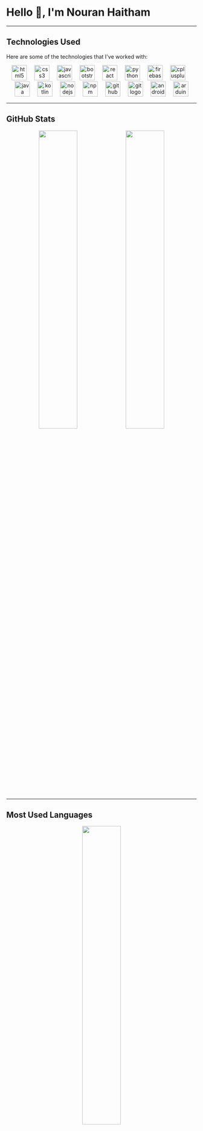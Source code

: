 # Hello 👋, I'm Nouran Haitham

---

## Technologies Used

Here are some of the technologies that I've worked with:

<div align="center">
  <img src="https://cdn.jsdelivr.net/gh/devicons/devicon/icons/html5/html5-original.svg" height="40" alt="html5 logo"  />
  <img width="12" />
  <img src="https://cdn.jsdelivr.net/gh/devicons/devicon/icons/css3/css3-original.svg" height="40" alt="css3 logo"  />
  <img width="12" />
  <img src="https://cdn.jsdelivr.net/gh/devicons/devicon/icons/javascript/javascript-original.svg" height="40" alt="javascript logo"  />
  <img width="12" />
  <img src="https://cdn.jsdelivr.net/gh/devicons/devicon/icons/bootstrap/bootstrap-original.svg" height="40" alt="bootstrap logo"  />
  <img width="12" />
  <img src="https://cdn.jsdelivr.net/gh/devicons/devicon/icons/react/react-original.svg" height="40" alt="react logo"  />
  <img width="12" />
  <img src="https://cdn.jsdelivr.net/gh/devicons/devicon/icons/python/python-original.svg" height="40" alt="python logo"  />
  <img width="12" />
  <img src="https://cdn.jsdelivr.net/gh/devicons/devicon/icons/firebase/firebase-plain.svg" height="40" alt="firebase logo"  />
  <img width="12" />
  <img src="https://cdn.jsdelivr.net/gh/devicons/devicon/icons/cplusplus/cplusplus-original.svg" height="40" alt="cplusplus logo"  />
  <img width="12" />
  <img src="https://cdn.jsdelivr.net/gh/devicons/devicon/icons/java/java-original.svg" height="40" alt="java logo"  />
  <img width="12" />
  <img src="https://cdn.jsdelivr.net/gh/devicons/devicon/icons/kotlin/kotlin-original.svg" height="40" alt="kotlin logo"  />
  <img width="12" />
  <img src="https://cdn.jsdelivr.net/gh/devicons/devicon/icons/nodejs/nodejs-original.svg" height="40" alt="nodejs logo"  />
  <img width="12" />
  <img src="https://cdn.jsdelivr.net/gh/devicons/devicon/icons/npm/npm-original-wordmark.svg" height="40" alt="npm logo"  />
  <img width="12" />
  <img src="https://cdn.jsdelivr.net/gh/devicons/devicon/icons/github/github-original.svg" height="40" alt="github logo" />
  <img width="12" />
  <img src="https://cdn.jsdelivr.net/gh/devicons/devicon/icons/git/git-original.svg" height="40" alt="git logo" />
  <img width="12" />
  <img src="https://cdn.jsdelivr.net/gh/devicons/devicon/icons/android/android-original.svg" height="40" alt="android logo" />
  <img width="12" />
  <img src="https://cdn.jsdelivr.net/gh/devicons/devicon/icons/arduino/arduino-original.svg" height="40" alt="arduino logo" />
</div>

---

## GitHub Stats

<p align="center">
  <img width="45%" src="https://github-readme-stats.vercel.app/api?username=NouranHaitham&show_icons=true&hide=issues&theme=radical" />
  <img width="45%" src="https://github-readme-streak-stats.herokuapp.com?user=NouranHaitham&theme=radical" />
</p>

---

## Most Used Languages

<p align="center">
  <img width="45%" src="https://github-readme-stats.vercel.app/api/top-langs/?username=NouranHaitham&layout=compact&theme=radical" />
</p>

---

<h2>Connect with Me</h2>

<div style="display: flex; justify-content: center; align-items: center;">
  <a href="https://www.linkedin.com/in/nouran-haitham/" target="_blank" style="text-decoration: none; margin-right: 10px;">
    <div style="background-color: #0077B5; color: white; padding: 15px 25px; border-radius: 5px; text-align: center; width: 150px; height: 50px; display: flex; align-items: center; justify-content: center; font-family: Arial, sans-serif; font-weight: bold; text-shadow: -1px -1px 2px rgba(0,0,0,0.7), 1px 1px 2px rgba(255,255,255,0.3); box-shadow: 0 4px 6px rgba(0, 0, 0, 0.3);">
      LINKEDIN
    </div>
  </a>
  
  <a href="mailto:nouranhaitham233@gmail.com" style="text-decoration: none; margin-right: 10px;">
    <div style="background-color: #D14836; color: white; padding: 15px 25px; border-radius: 5px; text-align: center; width: 150px; height: 50px; display: flex; align-items: center; justify-content: center; font-family: Arial, sans-serif; font-weight: bold; text-shadow: -1px -1px 2px rgba(0,0,0,0.7), 1px 1px 2px rgba(255,255,255,0.3); box-shadow: 0 4px 6px rgba(0, 0, 0, 0.3);">
      GMAIL
    </div>
  </a>
  
  <a href="https://www.codeforces.com/profile/NouranHaitham" target="_blank" style="text-decoration: none;">
    <div style="background-color: #D73A49; color: white; padding: 15px 25px; border-radius: 5px; text-align: center; width: 150px; height: 50px; display: flex; align-items: center; justify-content: center; font-family: Arial, sans-serif; font-weight: bold; text-shadow: -1px -1px 2px rgba(0,0,0,0.7), 1px 1px 2px rgba(255,255,255,0.3); box-shadow: 0 4px 6px rgba(0, 0, 0, 0.3);">
      CODEFORCES
    </div>
  </a>
</div>




